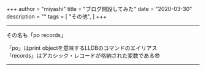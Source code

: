 +++
author = "miyashi"
title = "ブログ開設してみた"
date = "2020-03-30"
description = ""
tags = [
    "その他",
]
+++

----
その名も「po records」  

「po」はprint objectを意味するLLDBのコマンドのエイリアス  
「records」はアカシック・レコードが格納された変数である😎

----  